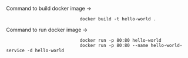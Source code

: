 Command to build docker image ->  

                                docker build -t hello-world .

Command to run docker image ->  
                                
                                docker run -p 80:80 hello-world
                                docker run -p 80:80 --name hello-world-service -d hello-world
